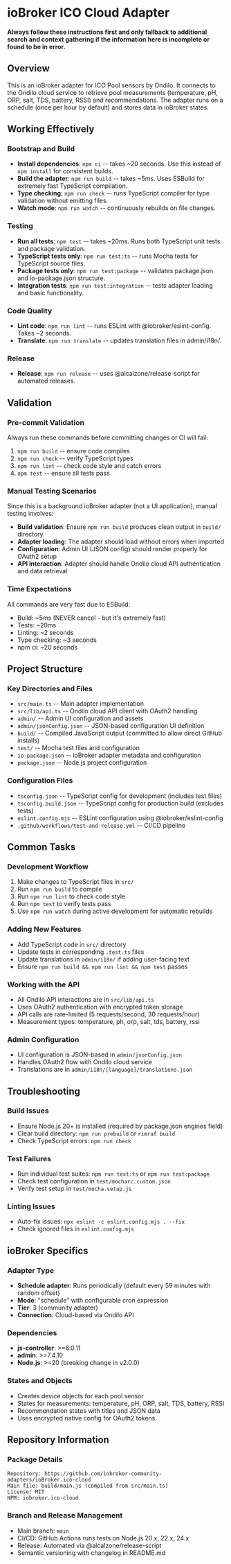 # ioBroker ICO Cloud Adapter

**Always follow these instructions first and only fallback to additional search and context gathering if the information here is incomplete or found to be in error.**

## Overview

This is an ioBroker adapter for ICO Pool sensors by Ondilo. It connects to the Ondilo cloud service to retrieve pool measurements (temperature, pH, ORP, salt, TDS, battery, RSSI) and recommendations. The adapter runs on a schedule (once per hour by default) and stores data in ioBroker states.

## Working Effectively

### Bootstrap and Build
- **Install dependencies**: `npm ci` -- takes ~20 seconds. Use this instead of `npm install` for consistent builds.
- **Build the adapter**: `npm run build` -- takes ~5ms. Uses ESBuild for extremely fast TypeScript compilation.
- **Type checking**: `npm run check` -- runs TypeScript compiler for type validation without emitting files.
- **Watch mode**: `npm run watch` -- continuously rebuilds on file changes.

### Testing  
- **Run all tests**: `npm test` -- takes ~20ms. Runs both TypeScript unit tests and package validation.
- **TypeScript tests only**: `npm run test:ts` -- runs Mocha tests for TypeScript source files.
- **Package tests only**: `npm run test:package` -- validates package.json and io-package.json structure.
- **Integration tests**: `npm run test:integration` -- tests adapter loading and basic functionality.

### Code Quality
- **Lint code**: `npm run lint` -- runs ESLint with @iobroker/eslint-config. Takes ~2 seconds.
- **Translate**: `npm run translate` -- updates translation files in admin/i18n/.

### Release
- **Release**: `npm run release` -- uses @alcalzone/release-script for automated releases.

## Validation

### Pre-commit Validation
Always run these commands before committing changes or CI will fail:
1. `npm run build` -- ensure code compiles
2. `npm run check` -- verify TypeScript types
3. `npm run lint` -- check code style and catch errors  
4. `npm test` -- ensure all tests pass

### Manual Testing Scenarios
Since this is a background ioBroker adapter (not a UI application), manual testing involves:
- **Build validation**: Ensure `npm run build` produces clean output in `build/` directory
- **Adapter loading**: The adapter should load without errors when imported
- **Configuration**: Admin UI (JSON config) should render properly for OAuth2 setup
- **API interaction**: Adapter should handle Ondilo cloud API authentication and data retrieval

### Time Expectations
All commands are very fast due to ESBuild:
- Build: ~5ms (NEVER cancel - but it's extremely fast)
- Tests: ~20ms  
- Linting: ~2 seconds
- Type checking: ~3 seconds
- npm ci: ~20 seconds

## Project Structure

### Key Directories and Files
- `src/main.ts` -- Main adapter implementation 
- `src/lib/api.ts` -- Ondilo cloud API client with OAuth2 handling
- `admin/` -- Admin UI configuration and assets
- `admin/jsonConfig.json` -- JSON-based configuration UI definition
- `build/` -- Compiled JavaScript output (committed to allow direct GitHub installs)
- `test/` -- Mocha test files and configuration
- `io-package.json` -- ioBroker adapter metadata and configuration
- `package.json` -- Node.js project configuration

### Configuration Files
- `tsconfig.json` -- TypeScript config for development (includes test files)
- `tsconfig.build.json` -- TypeScript config for production build (excludes tests)
- `eslint.config.mjs` -- ESLint configuration using @iobroker/eslint-config
- `.github/workflows/test-and-release.yml` -- CI/CD pipeline

## Common Tasks

### Development Workflow
1. Make changes to TypeScript files in `src/`
2. Run `npm run build` to compile
3. Run `npm run lint` to check code style
4. Run `npm test` to verify tests pass
5. Use `npm run watch` during active development for automatic rebuilds

### Adding New Features
- Add TypeScript code in `src/` directory
- Update tests in corresponding `.test.ts` files
- Update translations in `admin/i18n/` if adding user-facing text
- Ensure `npm run build && npm run lint && npm test` passes

### Working with the API
- All Ondilo API interactions are in `src/lib/api.ts`
- Uses OAuth2 authentication with encrypted token storage
- API calls are rate-limited (5 requests/second, 30 requests/hour)
- Measurement types: temperature, ph, orp, salt, tds, battery, rssi

### Admin Configuration
- UI configuration is JSON-based in `admin/jsonConfig.json`
- Handles OAuth2 flow with Ondilo cloud service
- Translations are in `admin/i18n/[language]/translations.json`

## Troubleshooting

### Build Issues
- Ensure Node.js 20+ is installed (required by package.json engines field)
- Clear build directory: `npm run prebuild` or `rimraf build`
- Check TypeScript errors: `npm run check`

### Test Failures
- Run individual test suites: `npm run test:ts` or `npm run test:package`
- Check test configuration in `test/mocharc.custom.json`
- Verify test setup in `test/mocha.setup.js`

### Linting Issues
- Auto-fix issues: `npx eslint -c eslint.config.mjs . --fix`
- Check ignored files in `eslint.config.mjs`

## ioBroker Specifics

### Adapter Type
- **Schedule adapter**: Runs periodically (default every 59 minutes with random offset)
- **Mode**: "schedule" with configurable cron expression  
- **Tier**: 3 (community adapter)
- **Connection**: Cloud-based via Ondilo API

### Dependencies
- **js-controller**: >=6.0.11
- **admin**: >=7.4.10
- **Node.js**: >=20 (breaking change in v2.0.0)

### States and Objects
- Creates device objects for each pool sensor
- States for measurements: temperature, pH, ORP, salt, TDS, battery, RSSI
- Recommendation states with titles and JSON data
- Uses encrypted native config for OAuth2 tokens

## Repository Information

### Package Details
```
Repository: https://github.com/iobroker-community-adapters/ioBroker.ico-cloud
Main file: build/main.js (compiled from src/main.ts)
License: MIT
NPM: iobroker.ico-cloud
```

### Branch and Release Management
- Main branch: `main`
- CI/CD: GitHub Actions runs tests on Node.js 20.x, 22.x, 24.x
- Release: Automated via @alcalzone/release-script
- Semantic versioning with changelog in README.md